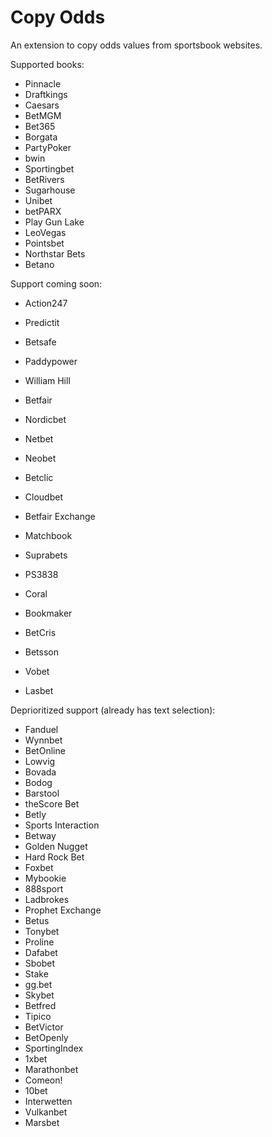 # Copy Odds

An extension to copy odds values from sportsbook websites.

Supported books:
- Pinnacle
- Draftkings
- Caesars
- BetMGM
- Bet365
- Borgata
- PartyPoker
- bwin
- Sportingbet
- BetRivers
- Sugarhouse
- Unibet
- betPARX
- Play Gun Lake
- LeoVegas
- Pointsbet
- Northstar Bets
- Betano

Support coming soon:

- Action247
- Predictit
- Betsafe
- Paddypower
- William Hill
- Betfair
- Nordicbet
- Netbet
- Neobet
- Betclic
- Cloudbet
- Betfair Exchange
- Matchbook
- Suprabets
- PS3838

- Coral
- Bookmaker
- BetCris
- Betsson
- Vobet
- Lasbet

Deprioritized support (already has text selection):
- Fanduel
- Wynnbet
- BetOnline
- Lowvig
- Bovada
- Bodog
- Barstool
- theScore Bet
- Betly
- Sports Interaction
- Betway
- Golden Nugget
- Hard Rock Bet
- Foxbet
- Mybookie
- 888sport
- Ladbrokes
- Prophet Exchange
- Betus
- Tonybet
- Proline
- Dafabet
- Sbobet
- Stake
- gg.bet
- Skybet
- Betfred
- Tipico
- BetVictor
- BetOpenly
- SportingIndex
- 1xbet
- Marathonbet
- Comeon!
- 10bet
- Interwetten
- Vulkanbet
- Marsbet